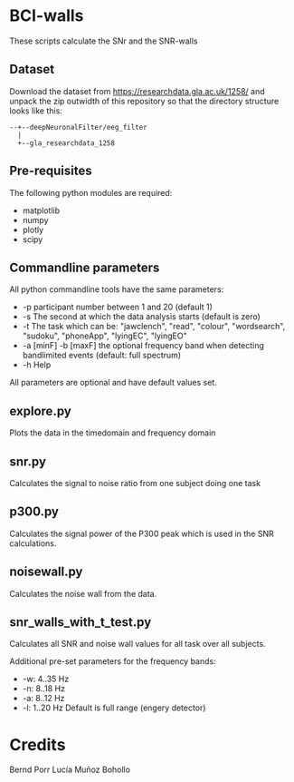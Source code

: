 # BCI-walls

These scripts calculate the SNr and the SNR-walls

## Dataset

Download the dataset from https://researchdata.gla.ac.uk/1258/
and unpack the zip outwidth of this repository so that the directory
structure looks like this:
```
--+--deepNeuronalFilter/eeg_filter
  |
  +--gla_researchdata_1258
```

## Pre-requisites

The following python modules are required:
 - matplotlib
 - numpy
 - plotly
 - scipy

## Commandline parameters

All python commandline tools have the same parameters:
 - -p participant number between 1 and 20 (default 1)
 - -s The second at which the data analysis starts (default is zero)
 - -t The task which can be: "jawclench", "read", "colour", "wordsearch", "sudoku", "phoneApp", "lyingEC", "lyingEO"
 - -a [minF] -b [maxF] the optional frequency band when detecting bandlimited events (default: full spectrum)
 - -h Help

All parameters are optional and have default values set.

## explore.py

Plots the data in the timedomain and frequency domain

## snr.py

Calculates the signal to noise ratio from one subject doing one task

## p300.py

Calculates the signal power of the P300 peak which is used in the SNR calculations.

## noisewall.py

Calculates the noise wall from the data.

## snr_walls_with_t_test.py

Calculates all SNR and noise wall values for all task over all subjects.

Additional pre-set parameters for the frequency bands:
 -  -w: 4..35 Hz
 -  -n: 8..18 Hz
 -  -a: 8..12 Hz
 -  -l: 1..20 Hz
Default is full range (engery detector)

# Credits

Bernd Porr
Lucía Muñoz Bohollo

